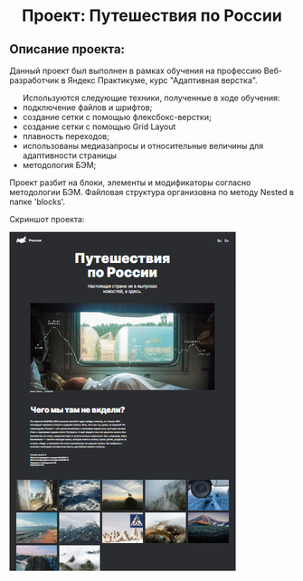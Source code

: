 <h1 align="center">Проект: Путешествия по России</h1>
<h2>Описание проекта:</h2>
<p>Данный проект был выполнен в рамках обучения на профессию Веб-разработчик в Яндекс Практикуме, курс "Адаптивная верстка".
<ul>Используются следующие техники, полученные в ходе обучения:
<li>подключение файлов и шрифтов;</li>
<li>создание сетки с помощью флексбокс-верстки;</li>
<li>создание сетки с помощью Grid Layout</li>
<li>плавность переходов;</li>
<li>использованы медиазапросы и относительные величины для адаптивности страницы</li>
<li>методология БЭМ;</li>
</ul>

<p>Проект разбит на блоки, элементы и модификаторы согласно методологии БЭМ. Файловая структура организовна по методу Nested в
папке 'blocks'.</p>


<p>Скриншот проекта:<p>
<img src="/images/project2-shot.gif" alt="Скриншот проекта: Путешествия по России">
